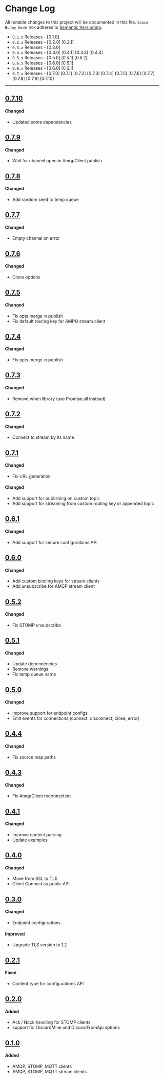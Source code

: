 # Change Log
All notable changes to this project will be documented in this file.
`Space Bunny Node SDK` adheres to [Semantic Versioning](http://semver.org/).

- `0.1.x` Releases - [0.1.0]
- `0.2.x` Releases - [0.2.0] [0.2.1]
- `0.3.x` Releases - [0.3.0]
- `0.4.x` Releases - [0.4.0] [0.4.1] [0.4.3] [0.4.4]
- `0.5.x` Releases - [0.5.0] [0.5.1] [0.5.2]
- `0.6.x` Releases - [0.6.0] [0.6.1]
- `0.6.x` Releases - [0.6.0] [0.6.1]
- `0.7.x` Releases - [0.7.0] [0.7.1] [0.7.2] [0.7.3] [0.7.4] [0.7.5] [0.7.6] [0.7.7] [0.7.8] [0.7.9] [0.7.10]

---

## [0.7.10](https://github.com/space-bunny/node-sdk/releases/tag/v0.7.10)

#### Changed

- Updated some dependencies

## [0.7.9](https://github.com/space-bunny/node-sdk/releases/tag/v0.7.9)

#### Changed

- Wait for channel open in AmqpClient publish

## [0.7.8](https://github.com/space-bunny/node-sdk/releases/tag/v0.7.8)

#### Changed

- Add random seed to temp queue

## [0.7.7](https://github.com/space-bunny/node-sdk/releases/tag/v0.7.7)

#### Changed

- Empty channel on error

## [0.7.6](https://github.com/space-bunny/node-sdk/releases/tag/v0.7.6)

#### Changed

- Clone options

## [0.7.5](https://github.com/space-bunny/node-sdk/releases/tag/v0.7.5)

#### Changed

- Fix opts merge in publish
- Fix default routing key for AMPQ stream client

## [0.7.4](https://github.com/space-bunny/node-sdk/releases/tag/v0.7.4)

#### Changed

- Fix opts merge in publish

## [0.7.3](https://github.com/space-bunny/node-sdk/releases/tag/v0.7.3)

#### Changed

- Remove when library (use Promise.all instead)

## [0.7.2](https://github.com/space-bunny/node-sdk/releases/tag/v0.7.2)

#### Changed

- Connect to stream by its name

## [0.7.1](https://github.com/space-bunny/node-sdk/releases/tag/v0.7.1)

#### Changed

- Fix URL generation

#### Changed

- Add support for publishing on custom topic
- Add support for streaming from custom routing key or appended topic

## [0.6.1](https://github.com/space-bunny/node-sdk/releases/tag/v0.6.1)

#### Changed

- Add support for secure configurations API

## [0.6.0](https://github.com/space-bunny/node-sdk/releases/tag/v0.6.0)

#### Changed

- Add custom binding keys for stream clients
- Add unsubscribe for AMQP stream client

## [0.5.2](https://github.com/space-bunny/node-sdk/releases/tag/v0.5.2)

#### Changed

- Fix STOMP unsubscribe

## [0.5.1](https://github.com/space-bunny/node-sdk/releases/tag/v0.5.1)

#### Changed

- Update dependencies
- Remove warnings
- Fix temp queue name

## [0.5.0](https://github.com/space-bunny/node-sdk/releases/tag/v0.5.0)

#### Changed

- Improve support for endpoint configs
- Emit events for connections (connect, disconnect, close, error)

## [0.4.4](https://github.com/space-bunny/node-sdk/releases/tag/v0.4.4)

#### Changed

- Fix source map paths

## [0.4.3](https://github.com/space-bunny/node-sdk/releases/tag/v0.4.3)

#### Changed

- Fix AmqpClient reconnection

## [0.4.1](https://github.com/space-bunny/node-sdk/releases/tag/v0.4.1)

#### Changed

- Improve content parsing
- Update examples

## [0.4.0](https://github.com/space-bunny/node-sdk/releases/tag/v0.4.0)

#### Changed

- Move from SSL to TLS
- Client Connect as public API

## [0.3.0](https://github.com/space-bunny/node-sdk/releases/tag/v0.3.0)

#### Changed

- Endpoint configurations

#### Improved

- Upgrade TLS version to 1.2

## [0.2.1](https://github.com/space-bunny/node-sdk/releases/tag/v0.2.1)

#### Fixed

- Content type for configurations API

## [0.2.0](https://github.com/space-bunny/node-sdk/releases/tag/v0.2.0)

#### Added  

- Ack / Nack handling for STOMP clients
- support for DiscardMine and DiscardFromApi options

## [0.1.0](https://github.com/space-bunny/node-sdk/releases/tag/v0.1.0)

#### Added  
- AMQP, STOMP, MQTT clients
- AMQP, STOMP, MQTT stream clients
